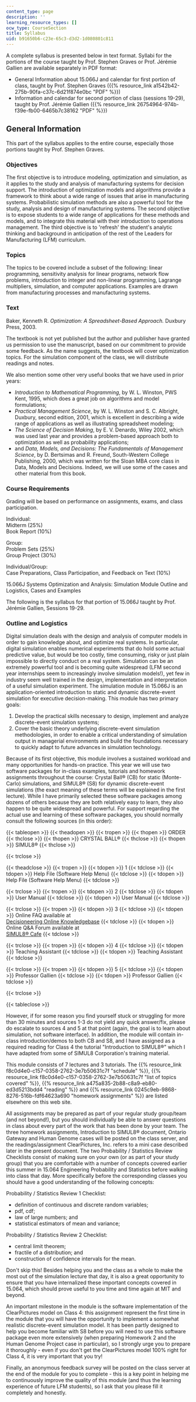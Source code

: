 ```yaml
---
content_type: page
description: ''
learning_resource_types: []
ocw_type: CourseSection
title: Syllabus
uid: b91650b6-c23e-65c3-d3d2-1d080801c811
---
```


A complete syllabus is presented below in text format. Syllabi for the portions of the course taught by Prof. Stephen Graves or Prof. Jérémie Gallien are available separately in PDF format:

*   General Information about 15.066J and calendar for first portion of class, taught by Prof. Stephen Graves ({{% resource_link a1542b42-275b-90fa-c37c-6d21f874e0bc "PDF" %}})
*   Information and calendar for second portion of class (sessions 19-29), taught by Prof. Jérémie Gallien ({{% resource_link 26754964-974b-f39e-fb00-6465b7c38162 "PDF" %}})

General Information
-------------------

This part of the syllabus applies to the entire course, especially those portions taught by Prof. Stephen Graves.

### Objectives

The first objective is to introduce modeling, optimization and simulation, as it applies to the study and analysis of manufacturing systems for decision support. The introduction of optimization models and algorithms provide a framework to think about a wide range of issues that arise in manufacturing systems. Probabilistic simulation methods are also a powerful tool for the study, analysis and design of manufacturing systems. The second objective is to expose students to a wide range of applications for these methods and models, and to integrate this material with their introduction to operations management. The third objective is to 'refresh' the student's analytic thinking and background in anticipation of the rest of the Leaders for Manufacturing (LFM) curriculum.

### Topics

The topics to be covered include a subset of the following: linear programming, sensitivity analysis for linear programs, network flow problems, introduction to integer and non-linear programming, Lagrange multipliers, simulation, and computer applications. Examples are drawn from manufacturing processes and manufacturing systems.

### Text

Baker, Kenneth R. _Optimization: A Spreadsheet-Based Approach._ Duxbury Press, 2003.

The textbook is not yet published but the author and publisher have granted us permission to use the manuscript, based on our commitment to provide some feedback. As the name suggests, the textbook will cover optimization topics. For the simulation component of the class, we will distribute readings and notes.

We also mention some other very useful books that we have used in prior years:

*   _Introduction to Mathematical Programming_, by W. L. Winston, PWS Kent, 1995, which does a great job on algorithms and model formulations;
*   _Practical Management Science_, by W. L. Winston and S. C. Albright, Duxbury, second edition, 2001, which is excellent in describing a wide range of applications as well as illustrating spreadsheet modeling;
*   _The Science of Decision Making_, by E. V. Denardo, Wiley 2002, which was used last year and provides a problem-based approach both to optimization as well as probability applications;
*   and _Data, Models, and Decisions: The Fundamentals of Management Science_, by D. Bertsimas and R. Freund, South-Western College Publishing, 2000, which was written for the Sloan MBA core class in Data, Models and Decisions. Indeed, we will use some of the cases and other material from this book.

### Course Requirements

Grading will be based on performance on assignments, exams, and class participation.

Individual:  
Midterm (25%)  
Book Report (10%)

Group:  
Problem Sets (25%)  
Group Project (30%)

Individual/Group:  
Case Preparations, Class Participation, and Feedback on Text (10%)

15.066J Systems Optimization and Analysis: Simulation Module Outline and Logistics, Cases and Examples

The following is the syllabus for that portion of 15.066J taught by Prof. Jérémie Gallien, Sessions 19-29.

### Outline and Logistics

Digital simulation deals with the design and analysis of computer models in order to gain knowledge about, and optimize real systems. In particular, digital simulation enables numerical experiments that do hold some actual predictive value, but would be too costly, time consuming, risky or just plain impossible to directly conduct on a real system. Simulation can be an extremely powerful tool and is becoming quite widespread (LFM second year internships seem to increasingly involve simulation models!), yet few in industry seem well trained in the design, implementation and interpretation of a useful simulation experiment. The simulation module in 15.066J is an application-oriented introduction to static and dynamic discrete-event simulation for executive decision-making. This module has two primary goals:

1.  Develop the practical skills necessary to design, implement and analyze discrete-event simulation systems;
2.  Cover the basic theory underlying discrete-event simulation methodologies, in order to enable a critical understanding of simulation output in managerial environments and build the foundations necessary to quickly adapt to future advances in simulation technology.

Because of its first objective, this module involves a sustained workload and many opportunities for hands-on practice. This year we will use two software packages for in-class examples, tutorials and homework assignments throughout the course: Crystal Ball® (CB) for static (Monte-Carlo) simulations, and SIMUL8® (S8) for dynamic discrete-event simulations (the exact meaning of these terms will be explained in the first lecture). While I have primarily selected these software packages among dozens of others because they are both relatively easy to learn, they also happen to be quite widespread and powerful. For support regarding the actual use and learning of these software packages, you should normally consult the following sources (in this order):

{{< tableopen >}}
{{< theadopen >}}
{{< tropen >}}
{{< thopen >}}
ORDER
{{< thclose >}}
{{< thopen >}}
CRYSTAL BALL®
{{< thclose >}}
{{< thopen >}}
SIMUL8®
{{< thclose >}}

{{< trclose >}}

{{< theadclose >}}
{{< tropen >}}
{{< tdopen >}}
1
{{< tdclose >}}
{{< tdopen >}}
Help File (Software Help Menu)
{{< tdclose >}}
{{< tdopen >}}
Help File (Software Help Menu)
{{< tdclose >}}

{{< trclose >}}
{{< tropen >}}
{{< tdopen >}}
2
{{< tdclose >}}
{{< tdopen >}}
User Manual
{{< tdclose >}}
{{< tdopen >}}
User Manual
{{< tdclose >}}

{{< trclose >}}
{{< tropen >}}
{{< tdopen >}}
3
{{< tdclose >}}
{{< tdopen >}}
Online FAQ available at  
[Decisioneering Online Knowledgebase](http://www.decisioneering.com/)
{{< tdclose >}}
{{< tdopen >}}
Online Q&A Forum available at  
[SIMUL8® Cafe](http://www.simul8.com/)
{{< tdclose >}}

{{< trclose >}}
{{< tropen >}}
{{< tdopen >}}
4
{{< tdclose >}}
{{< tdopen >}}
Teaching Assistant
{{< tdclose >}}
{{< tdopen >}}
Teaching Assistant
{{< tdclose >}}

{{< trclose >}}
{{< tropen >}}
{{< tdopen >}}
5
{{< tdclose >}}
{{< tdopen >}}
Professor Gallien
{{< tdclose >}}
{{< tdopen >}}
Professor Gallien
{{< tdclose >}}

{{< trclose >}}

{{< tableclose >}}

However, if for some reason you find yourself stuck or struggling for more than 30 minutes and sources 1-3 do not yield any quick answer/fix, please do escalate to sources 4 and 5 at that point (again, the goal is to learn about simulation, not software interface). In addition, the module will contain in-class introduction/demos to both CB and S8, and I have assigned as a required reading for Class 4 the tutorial "Introduction to SIMUL8®" which I have adapted from some of SIMUL8 Corporation's training material.

This module consists of 7 lectures and 3 tutorials. The {{% resource_link f8c0d4e0-c157-0358-2762-3e7b50631c7f "schedule" %}}, {{% resource_link f8c0d4e0-c157-0358-2762-3e7b50631c7f "list of topics covered" %}}, {{% resource_link a475a835-2b88-c8a9-eb80-ed3d5213bdd4 "reading" %}} and {{% resource_link 0245c9eb-9868-8276-516b-fdf64623a690 "homework assignments" %}} are listed elsewhere on this web site.

All assignments may be prepared as part of your regular study group/team (and not beyond!), but you should individually be able to answer questions in class about every part of the work that has been done by your team. The three homework assignments, Introduction to SIMUL8® document, Ontario Gateway and Human Genome cases will be posted on the class server, and the readings/assignment ClearPictures, Inc. refers to a mini case described later in the present document. The two Probability / Statistics Review Checklists consist of making sure on your own (or as part of your study group) that you are comfortable with a number of concepts covered earlier this summer in 15.064 Engineering Probability and Statistics before walking into class that day. More specifically before the corresponding classes you should have a good understanding of the following concepts:

Probability / Statistics Review 1 Checklist:

*   definition of continuous and discrete random variables;
*   pdf, cdf;
*   law of large numbers; and
*   statistical estimators of mean and variance;

Probability / Statistics Review 2 Checklist:

*   central limit theorem;
*   fractile of a distribution; and
*   construction of confidence intervals for the mean.

Don't skip this! Besides helping you and the class as a whole to make the most out of the simulation lecture that day, it is also a great opportunity to ensure that you have internalized these important concepts covered in 15.064, which should prove useful to you time and time again at MIT and beyond.

An important milestone in the module is the software implementation of the ClearPictures model on Class 4: this assignment represent the first time in the module that you will have the opportunity to implement a somewhat realistic discrete-event simulation model. It has been partly designed to help you become familiar with S8 before you will need to use this software package even more extensively (when preparing Homework 2 and the Human Genome Project case in particular), so I strongly urge you to prepare it thoroughly - even if you don't get the ClearPictures model 100% right for Class 4, it is very important that you try!

Finally, an anonymous feedback survey will be posted on the class server at the end of the module for you to complete - this is a key point in helping me to continuously improve the quality of this module (and thus the learning experience of future LFM students), so I ask that you please fill it completely and honestly.